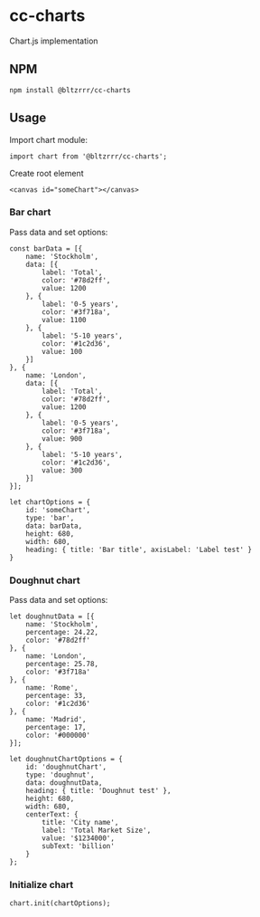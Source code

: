 # cc-charts
Chart.js implementation

## NPM
~~~~
npm install @bltzrrr/cc-charts
~~~~

## Usage
Import chart module:
~~~~
import chart from '@bltzrrr/cc-charts';
~~~~

Create root element
~~~~
<canvas id="someChart"></canvas>
~~~~

### Bar chart
Pass data and set options:
~~~~
const barData = [{
    name: 'Stockholm',
    data: [{
        label: 'Total',
        color: '#78d2ff',
        value: 1200
    }, {
        label: '0-5 years',
        color: '#3f718a',
        value: 1100
    }, {
        label: '5-10 years',
        color: '#1c2d36',
        value: 100
    }]
}, {
    name: 'London',
    data: [{
        label: 'Total',
        color: '#78d2ff',
        value: 1200
    }, {
        label: '0-5 years',
        color: '#3f718a',
        value: 900
    }, {
        label: '5-10 years',
        color: '#1c2d36',
        value: 300
    }]
}];
~~~~

~~~~
let chartOptions = {
    id: 'someChart',
    type: 'bar',
    data: barData,
    height: 680,
    width: 680,
    heading: { title: 'Bar title', axisLabel: 'Label test' }
}
~~~~

### Doughnut chart
Pass data and set options:
~~~~
let doughnutData = [{
    name: 'Stockholm',
    percentage: 24.22,
    color: '#78d2ff'
}, {
    name: 'London',
    percentage: 25.78,
    color: '#3f718a'
}, {
    name: 'Rome',
    percentage: 33,
    color: '#1c2d36'
}, {
    name: 'Madrid',
    percentage: 17,
    color: '#000000'
}];
~~~~
~~~~
let doughnutChartOptions = {
    id: 'doughnutChart',
    type: 'doughnut',
    data: doughnutData,
    heading: { title: 'Doughnut test' },
    height: 680,
    width: 680,
    centerText: {
        title: 'City name',
        label: 'Total Market Size',
        value: '$1234000',
        subText: 'billion'
    }
};
~~~~

### Initialize chart
~~~~
chart.init(chartOptions);
~~~~

